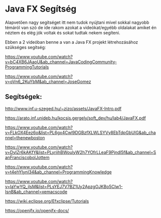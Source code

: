 # Java FX Segítség

Alapvetően nagy segítséget itt nem tudok nyújtani mivel sokkal nagyobb témáról van szó de ide rakom azokat a videókat/egyébb oldalakat amiket én néztem és elég jók voltak és sokat tudtak nekem segíteni.

Ebben a 2 videóban benne a van a Java FX projekt létrehozásához szükséges segítség:

https://www.youtube.com/watch?v=bC4XB6JAaoU&ab_channel=JavaCodingCommunity-ProgrammingTutorials

https://www.youtube.com/watch?v=oVn6_2KuYbM&ab_channel=JoseGomez



## Segítségek:

http://www.inf.u-szeged.hu/~zizo/assets/JavaFX-Intro.pdf

https://arato.inf.unideb.hu/kocsis.gergely/soft_dev/hu/lab4/JavaFX.pdf

https://www.youtube.com/watch?v=FLkOX4Eez6o&list=PL6gx4Cwl9DGBzfXLWLSYVy8EbTdpGbUIG&ab_channel=thenewboston

https://www.youtube.com/watch?v=DyIZr6kAKfY&list=PLyriihBWoulyW2h7YOfrLLeaF9Pjndl5f&ab_channel=SanFranciscobolJottem

https://www.youtube.com/watch?v=t4ehYIynI34&ab_channel=ProgrammingKnowledge

https://www.youtube.com/watch?v=IaYwYQ_jlsM&list=PLsYEJ7V7BZ1Uy2ApzgOJKBo5Clw1-IsnB&ab_channel=xemacscode

https://wiki.eclipse.org/Efxclipse/Tutorials

https://openjfx.io/openjfx-docs/




